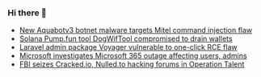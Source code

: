 ### Hi there 👋

<!--START_SECTION:feed-->
* [New Aquabotv3 botnet malware targets Mitel command injection flaw](https://www.bleepingcomputer.com/news/security/new-aquabotv3-botnet-malware-targets-mitel-command-injection-flaw/)
* [Solana Pump.fun tool DogWifTool compromised to drain wallets](https://www.bleepingcomputer.com/news/security/solana-pumpfun-tool-dogwiftool-compromised-to-drain-wallets/)
* [Laravel admin package Voyager vulnerable to one-click RCE flaw](https://www.bleepingcomputer.com/news/security/laravel-admin-package-voyager-vulnerable-to-one-click-rce-flaw/)
* [Microsoft investigates Microsoft 365 outage affecting users, admins](https://www.bleepingcomputer.com/news/microsoft/microsoft-investigates-microsoft-365-outage-affecting-users-admins/)
* [FBI seizes Cracked.io, Nulled.to hacking forums in Operation Talent](https://www.bleepingcomputer.com/news/security/fbi-seizes-crackedio-nulledto-hacking-forums-in-operation-talent/)
<!--END_SECTION:feed-->

<!--
**frankenk/frankenk** is a ✨ _special_ ✨ repository because its `README.md` (this file) appears on your GitHub profile.

Here are some ideas to get you started:

- 🔭 I’m currently working on ...
- 🌱 I’m currently learning ...
- 👯 I’m looking to collaborate on ...
- 🤔 I’m looking for help with ...
- 💬 Ask me about ...
- 📫 How to reach me: ...
- 😄 Pronouns: ...
- ⚡ Fun fact: ...
-->




